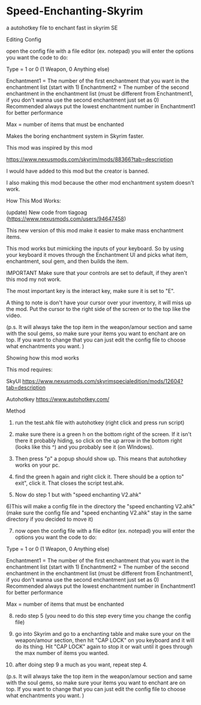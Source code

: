 # Speed-Enchanting-Skyrim
a autohotkey file to enchant fast in skyrim SE

Editing Config

open the config file with a file editor (ex. notepad) you will enter the options you want the code to do:

Type = 1 or 0  (1 Weapon, 0 Anything else)
 
Enchantment1 = The number of the first enchantment that you want in the enchantment list (start with 1)
Enchantment2 = The number of the second enchantment in the enchantment list (must be different from Enchantment1, if you don't wanna use the second enchantment just set as 0)
Recommended always put the lowest enchantment number in Enchantment1 for better performance
 
Max = number of items that must be enchanted


Makes the boring enchantment system in Skyrim faster.

This mod was inspired by this mod

https://www.nexusmods.com/skyrim/mods/88366?tab=description

I would have added to this mod but the creator is banned.

I also making this mod because the other mod enchantment system doesn't work.

How This Mod Works:

(update)
New code from tiagoag (https://www.nexusmods.com/users/94647458)

This new version of this mod make it easier to make mass enchantment items. 

This mod works but mimicking the inputs of your keyboard. So by using your keyboard it moves through the Enchantment UI and picks what item, enchantment, soul gem, and then builds the item. 

IMPORTANT
Make sure that your controls are set to default, if they aren't this mod my not work.

The most important key is the interact key, make sure it is set to "E".

A thing to note is don't have your cursor over your inventory, it will miss up the mod. Put the cursor to the right side of the screen or to the top like the video. 

(p.s. It will always take the top item in the weapon/amour section and same with the soul gems, so make sure your items you want to enchant are on top. If you want to change that you can just edit the config file to choose what enchantments you want. )

Showing how this mod works



This mod requires:

SkyUI
https://www.nexusmods.com/skyrimspecialedition/mods/12604?tab=description

Autohotkey 
https://www.autohotkey.com/

Method 

1) run the test.ahk file with autohotkey (right click and press run script)

2) make sure there is a green h on the bottom right of the screen. If it isn't there it probably hiding, so click on the up arrow in the bottom right (looks like this ^) and you probably see it (on WIndows).

3) Then press "p" a popup should show up. This means that autohotkey works on your pc.

4) find the green h again and right click it. There should be a option to" exit", click it. That closes the script test.ahk.

5) Now do step 1 but with "speed enchanting V2.ahk"

6)This will make a config file in the directory the "speed enchanting V2.ahk" (make sure the config file and "speed enchanting V2.ahk" stay in the same directory if you decided to move it) 

7) now open the config file with a file editor (ex. notepad) you will enter the options you want the code to do:

Type = 1 or 0  (1 Weapon, 0 Anything else)
 
Enchantment1 = The number of the first enchantment that you want in the enchantment list (start with 1)
Enchantment2 = The number of the second enchantment in the enchantment list (must be different from Enchantment1, if you don't wanna use the second enchantment just set as 0)
Recommended always put the lowest enchantment number in Enchantment1 for better performance
 
Max = number of items that must be enchanted

8) redo step 5 (you need to do this step every time you change the config file)

9) go into Skyrim and go to a enchanting table and make sure your on the weapon/amour section, then hit "CAP LOCK" on you keyboard and it will do its thing. 
 Hit "CAP LOCK" again to stop it or wait until it goes through the max number of items you wanted.

10) after doing step 9 a much as you want, repeat step 4.

(p.s. It will always take the top item in the weapon/amour section and same with the soul gems, so make sure your items you want to enchant are on top. If you want to change that you can just edit the config file to choose what enchantments you want. )




